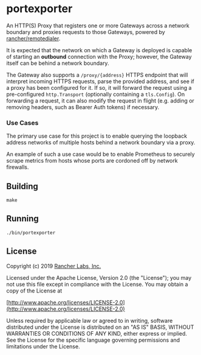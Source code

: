 portexporter
========

An HTTP(S) Proxy that registers one or more Gateways across a network boundary and proxies requests to those Gateways, powered by [rancher/remotedialer](https://github.com/rancher/remotedialer).

It is expected that the network on which a Gateway is deployed is capable of starting an **outbound** connection with the Proxy; however, the Gateway itself can be behind a network boundary.

The Gateway also supports a `/proxy/{address}` HTTPS endpoint that will interpret incoming HTTPS requests, parse the provided address, and see if a proxy has been configured for it. If so, it will forward the request using a pre-configured `http.Transport` (optionally containing a `tls.Config`). On forwarding a request, it can also modify the request in flight (e.g. adding or removing headers, such as Bearer Auth tokens) if necessary.

### Use Cases

The primary use case for this project is to enable querying the loopback address networks of multiple hosts behind a network boundary via a proxy.

An example of such a use case would be to enable Prometheus to securely scrape metrics from hosts whose ports are cordoned off by network firewalls.

## Building

`make`

## Running

`./bin/portexporter`

## License
Copyright (c) 2019 [Rancher Labs, Inc.](http://rancher.com)

Licensed under the Apache License, Version 2.0 (the "License");
you may not use this file except in compliance with the License.
You may obtain a copy of the License at

[http://www.apache.org/licenses/LICENSE-2.0](http://www.apache.org/licenses/LICENSE-2.0)

Unless required by applicable law or agreed to in writing, software
distributed under the License is distributed on an "AS IS" BASIS,
WITHOUT WARRANTIES OR CONDITIONS OF ANY KIND, either express or implied.
See the License for the specific language governing permissions and
limitations under the License.
